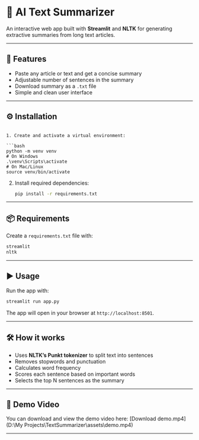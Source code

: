 # 📝 AI Text Summarizer

An interactive web app built with **Streamlit** and **NLTK** for generating extractive summaries from long text articles.

---

## 🚀 Features

* Paste any article or text and get a concise summary
* Adjustable number of sentences in the summary
* Download summary as a `.txt` file
* Simple and clean user interface

---

## ⚙️ Installation


   ```

1. Create and activate a virtual environment:

   ```bash
   python -m venv venv
   # On Windows
   .\venv\Scripts\activate
   # On Mac/Linux
   source venv/bin/activate
   ```

2. Install required dependencies:

   ```bash
   pip install -r requirements.txt
   ```

---

## 📦 Requirements

Create a `requirements.txt` file with:

```txt
streamlit
nltk
```

---

## ▶️ Usage

Run the app with:

```bash
streamlit run app.py
```

The app will open in your browser at `http://localhost:8501`.

---

## 🛠️ How it works

* Uses **NLTK’s Punkt tokenizer** to split text into sentences
* Removes stopwords and punctuation
* Calculates word frequency
* Scores each sentence based on important words
* Selects the top N sentences as the summary

---

## 🎥 Demo Video

You can download and view the demo video here: [Download demo.mp4](D:\My Projects\TextSummarizer\assets\demo.mp4)

---


